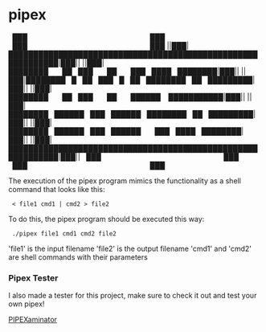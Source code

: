# pipex

  ███                                                              ███
  ███                                                              ███
||███|████████████████████████████████████████████████████████████|███||
||███|████████       ██   ███       ██       ███   ████   ████████|███||
||███|████████   █   ██   ███   █   ██   ████████   ██   █████████|███||
||███|████████       ██   ███       ██       ██████    ███████████|███||
||███|████████   ██████   ███   ██████   ████████   ██   █████████|███||
||███|████████   ██████   ███   ██████       ███   ████   ████████|███||
||███|████████████████████████████████████████████████████████████|███||
  ███                                                              ███
  ███                                                              ███

The execution of the pipex program mimics the functionality as a shell command that looks like this:

   ```console
    < file1 cmd1 | cmd2 > file2
   ```

To do this, the pipex program should be executed this way:
   ```console
    ./pipex file1 cmd1 cmd2 file2
   ```

'file1' is the input filename
'file2' is the output filename
'cmd1' and 'cmd2' are shell commands with their parameters

### Pipex Tester
I also made a tester for this project, make sure to check it out and test your own pipex!

[PIPEXaminator](https://github.com/mariadaan/PIPEXaminator)